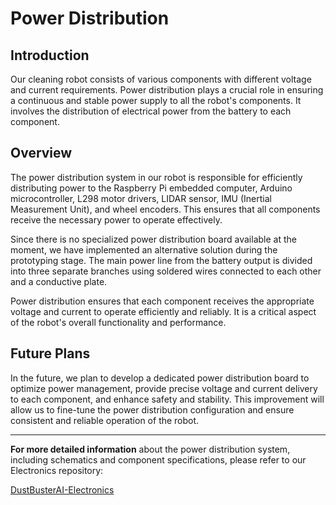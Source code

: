 # Power Distribution

## Introduction

Our cleaning robot consists of various components with different voltage and current requirements. Power distribution plays a crucial role in ensuring a continuous and stable power supply to all the robot's components. It involves the distribution of electrical power from the battery to each component.

## Overview

The power distribution system in our robot is responsible for efficiently distributing power to the Raspberry Pi embedded computer, Arduino microcontroller, L298 motor drivers, LIDAR sensor, IMU (Inertial Measurement Unit), and wheel encoders. This ensures that all components receive the necessary power to operate effectively.

Since there is no specialized power distribution board available at the moment, we have implemented an alternative solution during the prototyping stage. The main power line from the battery output is divided into three separate branches using soldered wires connected to each other and a conductive plate. 

Power distribution ensures that each component receives the appropriate voltage and current to operate efficiently and reliably. It is a critical aspect of the robot's overall functionality and performance.

## Future Plans

In the future, we plan to develop a dedicated power distribution board to optimize power management, provide precise voltage and current delivery to each component, and enhance safety and stability. This improvement will allow us to fine-tune the power distribution configuration and ensure consistent and reliable operation of the robot.

---

**For more detailed information** about the power distribution system, including schematics and component specifications, please refer to our Electronics repository:

[DustBusterAI-Electronics](https://github.com/onur-ulusoy/DustBusterAI-Electronics)
